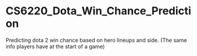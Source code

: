# CS6220_Dota_Win_Chance_Prediction

Predicting dota 2 win chance based on hero lineups and side. 
(The same info players have at the start of a game) 
